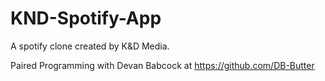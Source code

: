 # KND-Spotify-App
A spotify clone created by K&amp;D Media.

Paired Programming with Devan Babcock at https://github.com/DB-Butter

